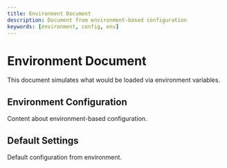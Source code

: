 ```yaml
---
title: Environment Document
description: Document from environment-based configuration
keywords: [environment, config, env]
---
```


# Environment Document

This document simulates what would be loaded via environment variables.

## Environment Configuration

Content about environment-based configuration.

## Default Settings

Default configuration from environment.